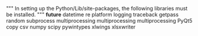""" In setting up the Python/Lib/site-packages, the following libraries must be installed. """
__future__
datetime
re
platform
logging
traceback
getpass
random
subprocess
multiprocessing
multiprocessing
multiprocessing
PyQt5
copy
csv
numpy
scipy
pywintypes
xlwings
xlsxwriter